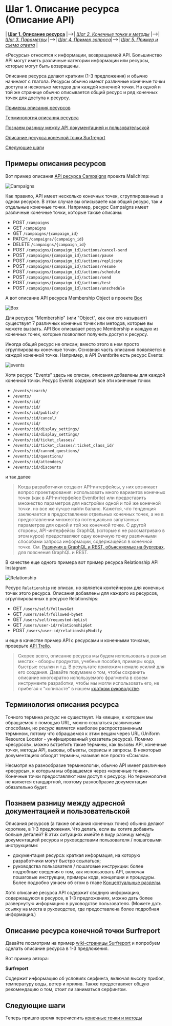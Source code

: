 # Шаг 1. Описание ресурса (Описание API)

| [**Шаг 1. Описание ресурса**](step1-resourse-description.md) |-->| [*Шаг 2. Конечные точки и методы*](step2-endpoints-and-methods.md) |-->| [*Шаг 3. Параметры*](step3-parameters.md) |-->| [*Шаг 4. Пример запроса*](step4-request-example.md)|-->| [*Шаг 5. Пример и схема ответа*](step5-response-example-and-schema.md) |

«Ресурсы» относятся к информации, возвращаемой API. Большинство API могут иметь различные категории информации или ресурсы, которые могут быть возвращены.

Описание ресурса делают кратким (1-3 предложения) и обычно начинают с глагола. Ресурсы обычно имеют различные конечные точки доступа и несколько методов для каждой конечной точки. На одной и той же странице обычно описывается общий ресурс и ряд конечных точек для доступа к ресурсу.

[Примеры описания ресурсов](#examples)

[Терминология описания ресурса](#terminology)

[Познаем разницу между API документацией и пользовательской](#docsvsguides)

[Описание ресурса конечной точки Surfreport](#surfReport)

[Следующие шаги](#nextSteps)

<a name="examples"></a>
## Примеры описания ресурсов


Вот пример описания [API ресурса Campaigns](https://developer.mailchimp.com/documentation/mailchimp/reference/campaigns/#) проекта Mailchimp:

![Campaigns](pics/1.png)

Как правило, API имеет несколько конечных точек, сгруппированных в одном ресурсе. В этом случае вы описываете как общий ресурс, так и отдельные конечные точки. Например, ресурс Campaigns имеет различные конечные точки, которые также описаны:

- POST `/campaigns`
- GET `/campaigns`
- GET `/campaigns/{campaign_id}`
- PATCH `/campaigns/{campaign_id}`
- DELETE `/campaigns/{campaign_id}`
- POST `/campaigns/{campaign_id}/actions/cancel-send`
- POST `/campaigns/{campaign_id}/actions/pause`
- POST `/campaigns/{campaign_id}/actions/replicate`
- POST `/campaigns/{campaign_id}/actions/resume`
- POST `/campaigns/{campaign_id}/actions/schedule`
- POST `/campaigns/{campaign_id}/actions/send`
- POST `/campaigns/{campaign_id}/actions/test`
- POST `/campaigns/{campaign_id}/actions/unschedule`

А вот описание API ресурса Membership Object в проекте [Box](https://developer.box.com/reference#membership-object)

![Box](pics/2.png)

Для ресурса "Membership" (или "Object", как они его называют) существует 7 различных конечных точек или методов, которые вы можете вызвать. API Box описывает ресурс Membership и каждую из конечных точек, которые позволяют получить доступ к ресурсу.

Иногда общий ресурс не описан; вместо этого в нем просто сгруппированы конечные точки. Основная часть описания появляется в каждой конечной точке. Например, в API Eventbrite есть ресурс Events:

![events](pics/3.png)

Хотя ресурс "Events" здесь не описан, описания добавлены для каждой конечной точки. Ресурс Events содержит все эти конечные точки:

- `/events/search/`
- `/events/`
- `/events/:id/`
- `/events/:id/`
- `/events/:id/publish/`
- `/events/:id/cancel/`
- `/events/:id/`
- `/events/:id/display_settings/`
- `/events/:id/display_settings/`
- `/events/:id/ticket_classes/`
- `/events/:id/ticket_classes/:ticket_class_id/`
- `/events/:id/canned_questions/`
- `/events/:id/questions/`
- `/events/:id/attendees/`
- `/events/:id/discounts`

и так далее

> Когда разработчики создают API-интерфейсы, у них возникает вопрос проектирования: использовать много вариантов конечных точек (как в API-интерфейсе Eventbrite) или предоставить множество параметров для настройки одной и той же конечной точки. но все же лучше найти баланс. Кажется, что тенденция заключается в предоставлении отдельных конечных точек, а не в предоставлении множества потенциально запутанных параметров для одной и той же конечной точке. С другой стороны, API-интерфейсы GraphQL (которые я не рассматриваю в этом курсе) предоставляют одну конечную точку различными способами запроса информации, содержащейся в конечной точке. См. [Различия в GraphQL и REST, объясняемые на бургерах](https://apievangelist.com/2018/06/29/rest-api-and-graphql-burger-king/), для пояснения GraphQL и REST.

В качестве еще одного примера вот пример ресурса Relationship API Instagram

![Relationship](pics/4.png)

Ресурс `Relationship` не описан, но является контейнером для конечных точек этого ресурса. Описания добавлены для каждого из ресурсов, сгруппированных в ресурсе Relationships:

- GET `/users/self/followsGet`
- GET `/users/self/followed-byGet`
- GET `/users/self/requested-byList`
- GET `/users/user-id/relationshipGet`
- POST `/users/user-id/relationshipModify`

и еще в качестве пример API с ресурсами и конечными точками, проверьте [API Trello](https://developers.trello.com/v1.0/reference#introduction).

> Скорее всего, описание ресурса мы будем использовать в разных местах - обзоры продуктов, учебные пособия, примеры кода, быстрые ссылки и т.д. В результате приложим немало усилий для его создания. Давайте подумаем о том, чтобы сохранить описание многократно используемого фрагмента в своем инструменте разработки, чтобы мы могли использовать его, не прибегая к "копипасте" в нашем [кратком руководстве](https://github.com/Starkovden/Documenting_APIs/blob/master/6.%20Non-reference%20API%20topics/6.9.%20Quick%20reference%20guide.md).

<a name="terminology"></a>
## Терминология описания ресурса

Точного термина *ресурс* не существует. На «вещи», к которым мы обращаемся с помощью URL, можно ссылаться различными способами, но *ресурс* является наиболее распространенным термином, потому что обращаемся к этим вещам через URL (Uniform Resource Locator - унифицированный указатель ресурса). Помимо «ресурсов», можно встретить такие термины, как вызовы API, конечные точки, методы API, вызовы, объекты, сервисы и запросы. В некоторых документациях обходят термины, называя все просто «Ссылка».

Несмотря на разнообразие терминологии, обычно API имеет различные «ресурсы», к которым мы обращаемся через «конечные точки». Конечные точки предоставляют нам доступ к ресурсу. Но терминология не является стандартной, поэтому разнообразие документации обязательно будет.

<a name="docsvsguides"></a>
## Познаем разницу между адресной документацией и пользовательской

Описания ресурсов (а также описания конечных точек) обычно делают короткие, в 1-3 предложения. Что делать, если вы хотите добавить больше деталей? В этих ситуациях имейте в виду разницу между документацией ресурса и руководствами пользователя / пошаговыми инструкциями:

- документация ресурса: краткая информация, на которую разработчики могут быстро ссылаться;
- руководства пользователя / пошаговые инструкции: более подробные сведения о том, как использовать API, включая пошаговые инструкции, примеры кода, концепции и процедуры. Более подробно узнаем об этом в главе [Концептуальные разделы](../conceptual-topics/README.md).

Хотя описание ресурса API содержит сводную информацию, содержащуюся в ресурсе, в 1-3 предложениях, можно дать более развернутую информацию в руководстве пользователя. (Можете дать ссылку на места в руководстве, где предоставлена более подробная информация.)

<a name="surfReport"></a>
## Описание ресурса конечной точки Surfreport

Давайте посмотрим на пример [wiki-страницы Surfreport](new-endpoint.md#wikiSerf) и попробуем сделать описание ресурса в 1-3 предложения.

Вот пример автора:

**Surfreport**

Содержит информацию об условиях серфинга, включая высоту прибоя, температуру воды, ветер и прилив. Также предоставляет общую рекомендацию о том, стоит ли заниматься серфингом.

<a name="nextSteps"></a>
## Следующие шаги

Теперь пришло время перечислить [конечные точки и методы](step2-endpoints-and-methods.md)
